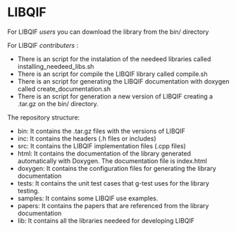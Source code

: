 LIBQIF
======

For LIBQIF _users_ you can download the library from the bin/ directory

For LIBQIF _contributers_ :
- There is an script for the instalation of the needeed libraries called installing_needeed_libs.sh
- There is an script for compile the LIBQIF library called compile.sh
- There is an script for generating the LIBQIF documentation with doxygen called create_documentation.sh
- There is an script for generation a new version of LIBQIF creating a .tar.gz on the bin/ directory.

The repository structure: 
- bin: It contains the .tar.gz files with the versions of LIBQIF
- inc: It contains the headers (.h files or includes)
- src: It contains the LIBQIF implementation files (.cpp files)
- html: It contains the documentation of the library generated automatically with Doxygen. The documentation file is index.html
- doxygen: It contains the configuration files for generating the library documentation
- tests: It contains the unit test cases that g-test uses for the library testing.
- samples: It contains some LIBQIF use examples.
- papers: It contains the papers that are referenced from the library documentation
- lib: It contains all the libraries needeed for developing LIBQIF 
